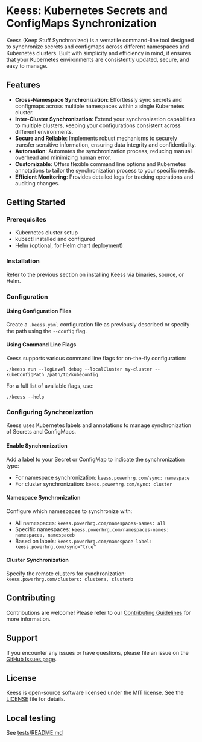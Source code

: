 
# Keess: Kubernetes Secrets and ConfigMaps Synchronization

Keess (Keep Stuff Synchronized) is a versatile command-line tool designed to synchronize secrets and configmaps across different namespaces and Kubernetes clusters. Built with simplicity and efficiency in mind, it ensures that your Kubernetes environments are consistently updated, secure, and easy to manage.

## Features

- **Cross-Namespace Synchronization**: Effortlessly sync secrets and configmaps across multiple namespaces within a single Kubernetes cluster.
- **Inter-Cluster Synchronization**: Extend your synchronization capabilities to multiple clusters, keeping your configurations consistent across different environments.
- **Secure and Reliable**: Implements robust mechanisms to securely transfer sensitive information, ensuring data integrity and confidentiality.
- **Automation**: Automates the synchronization process, reducing manual overhead and minimizing human error.
- **Customizable**: Offers flexible command line options and Kubernetes annotations to tailor the synchronization process to your specific needs.
- **Efficient Monitoring**: Provides detailed logs for tracking operations and auditing changes.

## Getting Started

### Prerequisites

- Kubernetes cluster setup
- kubectl installed and configured
- Helm (optional, for Helm chart deployment)

### Installation

Refer to the previous section on installing Keess via binaries, source, or Helm.

### Configuration

#### Using Configuration Files

Create a `.keess.yaml` configuration file as previously described or specify the path using the `--config` flag.

#### Using Command Line Flags

Keess supports various command line flags for on-the-fly configuration:

```shell
./keess run --logLevel debug --localCluster my-cluster --kubeConfigPath /path/to/kubeconfig
```

For a full list of available flags, use:

```shell
./keess --help
```

### Configuring Synchronization

Keess uses Kubernetes labels and annotations to manage synchronization of Secrets and ConfigMaps.

#### Enable Synchronization

Add a label to your Secret or ConfigMap to indicate the synchronization type:

- For namespace synchronization: `keess.powerhrg.com/sync: namespace`
- For cluster synchronization: `keess.powerhrg.com/sync: cluster`

#### Namespace Synchronization

Configure which namespaces to synchronize with:

- All namespaces: `keess.powerhrg.com/namespaces-names: all`
- Specific namespaces: `keess.powerhrg.com/namespaces-names: namespacea, namespaceb`
- Based on labels: `keess.powerhrg.com/namespace-label: keess.powerhrg.com/sync="true"`

#### Cluster Synchronization

Specify the remote clusters for synchronization: `keess.powerhrg.com/clusters: clustera, clusterb`

## Contributing

Contributions are welcome! Please refer to our [Contributing Guidelines](CONTRIBUTING.md) for more information.

## Support

If you encounter any issues or have questions, please file an issue on the [GitHub Issues page](https://github.com/your-repo/keess/issues).

## License

Keess is open-source software licensed under the MIT license. See the [LICENSE](LICENSE) file for details.

## Local testing

See [tests/README.md](tests/README.md)
